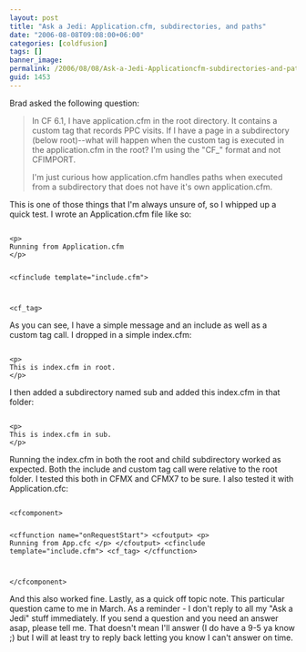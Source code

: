 ```yaml
---
layout: post
title: "Ask a Jedi: Application.cfm, subdirectories, and paths"
date: "2006-08-08T09:08:00+06:00"
categories: [coldfusion]
tags: []
banner_image: 
permalink: /2006/08/08/Ask-a-Jedi-Applicationcfm-subdirectories-and-paths
guid: 1453
---
```


Brad asked the following question:

<blockquote>
In CF 6.1, I have application.cfm in the root directory.  It contains a custom tag that records PPC visits.  If I have a page in a subdirectory (below root)--what will happen when the custom tag is executed in the application.cfm in the root?
I'm using the &quot;CF_&quot; format and not CFIMPORT.  

I'm just curious how application.cfm handles paths when executed from a subdirectory that does not have it's own application.cfm.
</blockquote>

This is one of those things that I'm always unsure of, so I whipped up a quick test. I wrote an Application.cfm file like so:
<!--more-->
<code>
&lt;p&gt;
Running from Application.cfm
&lt;/p&gt;

&lt;cfinclude template="include.cfm"&gt;

&lt;cf_tag&gt;
</code>

As you can see, I have a simple message and an include as well as a custom tag call. I dropped in a simple index.cfm:

<code>
&lt;p&gt;
This is index.cfm in root.
&lt;/p&gt;
</code>

I then added a subdirectory named sub and added this index.cfm in that folder:

<code>
&lt;p&gt;
This is index.cfm in sub.
&lt;/p&gt;
</code>

Running the index.cfm in both the root and child subdirectory worked as expected. Both the include and custom tag call were relative to the root folder. I tested this both in CFMX and CFMX7 to be sure. I also tested it with Application.cfc:

<code>
&lt;cfcomponent&gt;

&lt;cffunction name="onRequestStart"&gt;
	&lt;cfoutput&gt;
	&lt;p&gt;
	Running from App.cfc
	&lt;/p&gt;
	&lt;/cfoutput&gt;
	&lt;cfinclude template="include.cfm"&gt;
	&lt;cf_tag&gt;
&lt;/cffunction&gt;

&lt;/cfcomponent&gt;
</code>

And this also worked fine. Lastly, as a quick off topic note. This particular question came to me in March. As a reminder - I don't reply to all my "Ask a Jedi" stuff immediately. If you send a question and you need an answer asap, please tell me. That doesn't mean I'll answer (I do have a 9-5 ya know ;) but I will at least try to reply back letting you know I can't answer on time.